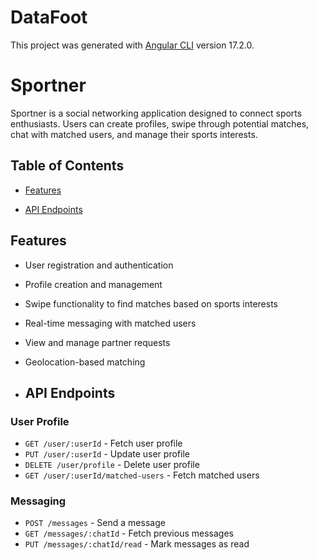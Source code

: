 # DataFoot

This project was generated with [Angular CLI](https://github.com/angular/angular-cli) version 17.2.0.

# Sportner

Sportner is a social networking application designed to connect sports enthusiasts. Users can create profiles, swipe through potential matches, chat with matched users, and manage their sports interests.

## Table of Contents

- [Features](#features)

- [API Endpoints](#api-endpoints)

## Features

- User registration and authentication
- Profile creation and management
- Swipe functionality to find matches based on sports interests
- Real-time messaging with matched users
- View and manage partner requests
- Geolocation-based matching

- ## API Endpoints

### User Profile

- `GET /user/:userId` - Fetch user profile
- `PUT /user/:userId` - Update user profile
- `DELETE /user/profile` - Delete user profile
- `GET /user/:userId/matched-users` - Fetch matched users

### Messaging

- `POST /messages` - Send a message
- `GET /messages/:chatId` - Fetch previous messages
- `PUT /messages/:chatId/read` - Mark messages as read
